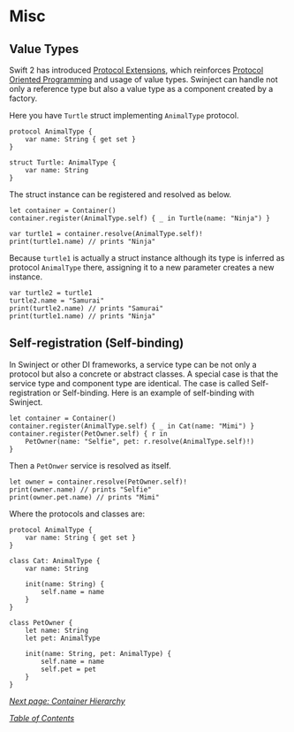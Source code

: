 # Misc

## Value Types

Swift 2 has introduced [Protocol Extensions](https://developer.apple.com/library/prerelease/ios/documentation/Swift/Conceptual/Swift_Programming_Language/Protocols.html#//apple_ref/doc/uid/TP40014097-CH25-ID521), which reinforces [Protocol Oriented Programming](http://www.raywenderlich.com/109156/introducing-protocol-oriented-programming-in-swift-2) and usage of value types. Swinject can handle not only a reference type but also a value type as a component created by a factory.

Here you have `Turtle` struct implementing `AnimalType` protocol.

    protocol AnimalType {
        var name: String { get set }
    }

    struct Turtle: AnimalType {
        var name: String
    }

The struct instance can be registered and resolved as below.

    let container = Container()
    container.register(AnimalType.self) { _ in Turtle(name: "Ninja") }

    var turtle1 = container.resolve(AnimalType.self)!
    print(turtle1.name) // prints "Ninja"

Because `turtle1` is actually a struct instance although its type is inferred as protocol `AnimalType` there, assigning it to a new parameter creates a new instance.

    var turtle2 = turtle1
    turtle2.name = "Samurai"
    print(turtle2.name) // prints "Samurai"
    print(turtle1.name) // prints "Ninja"

## Self-registration (Self-binding)

In Swinject or other DI frameworks, a service type can be not only a protocol but also a concrete or abstract classes. A special case is that the service type and component type are identical. The case is called Self-registration or Self-binding. Here is an example of self-binding with Swinject.

    let container = Container()
    container.register(AnimalType.self) { _ in Cat(name: "Mimi") }
    container.register(PetOwner.self) { r in
        PetOwner(name: "Selfie", pet: r.resolve(AnimalType.self)!)
    }

Then a `PetOnwer` service is resolved as itself.

    let owner = container.resolve(PetOwner.self)!
    print(owner.name) // prints "Selfie"
    print(owner.pet.name) // prints "Mimi"

Where the protocols and classes are:

    protocol AnimalType {
        var name: String { get set }
    }

    class Cat: AnimalType {
        var name: String

        init(name: String) {
            self.name = name
        }
    }

    class PetOwner {
        let name: String
        let pet: AnimalType

        init(name: String, pet: AnimalType) {
            self.name = name
            self.pet = pet
        }
    }

_[Next page: Container Hierarchy](ContainerHierarchy.md)_

_[Table of Contents](README.md)_
